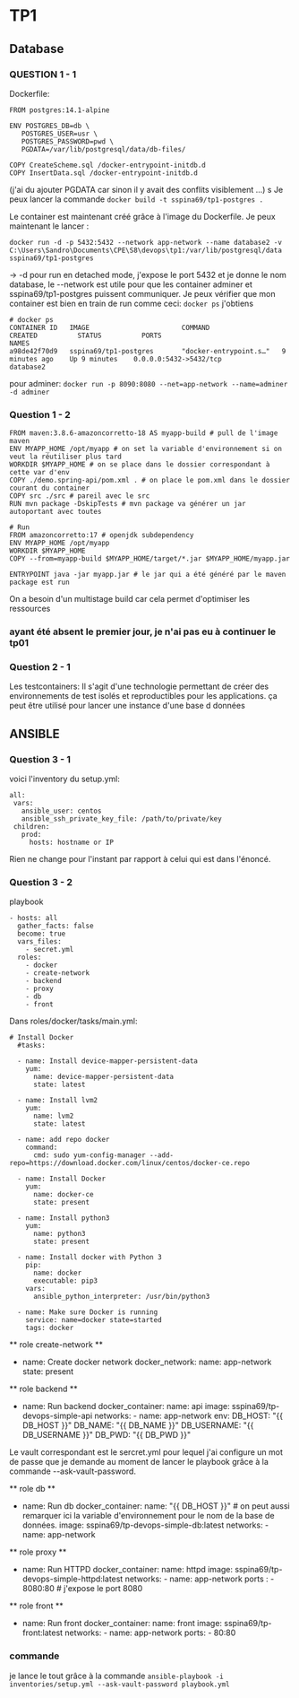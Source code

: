 # TP1

## Database
### QUESTION 1 - 1
Dockerfile: 

```
FROM postgres:14.1-alpine

ENV POSTGRES_DB=db \
   POSTGRES_USER=usr \
   POSTGRES_PASSWORD=pwd \
   PGDATA=/var/lib/postgresql/data/db-files/

COPY CreateScheme.sql /docker-entrypoint-initdb.d
COPY InsertData.sql /docker-entrypoint-initdb.d
```
(j'ai du ajouter PGDATA car sinon il y avait des conflits visiblement ...)
s
Je peux lancer la commande `docker build -t sspina69/tp1-postgres .`

Le container est maintenant créé grâce à l'image du Dockerfile. Je peux maintenant le lancer : 

`docker run -d -p 5432:5432 --network app-network --name database2 -v C:\Users\Sandro\Documents\CPE\S8\devops\tp1:/var/lib/postgresql/data sspina69/tp1-postgres`

-> -d pour run en detached mode, j'expose le port 5432 et je donne le nom database, le --network est utile pour que les container adminer et sspina69/tp1-postgres puissent communiquer. 
Je peux vérifier que mon container est bien en train de run comme ceci: 
`docker ps`
j'obtiens 
```
# docker ps
CONTAINER ID   IMAGE                       COMMAND                  CREATED          STATUS          PORTS                                           NAMES
a98de42f70d9   sspina69/tp1-postgres       "docker-entrypoint.s…"   9 minutes ago    Up 9 minutes    0.0.0.0:5432->5432/tcp                          database2
```

pour adminer: 
`docker run -p 8090:8080 --net=app-network --name=adminer -d adminer`

### Question 1 - 2

```
FROM maven:3.8.6-amazoncorretto-18 AS myapp-build # pull de l'image maven
ENV MYAPP_HOME /opt/myapp # on set la variable d'environnement si on veut la réutiliser plus tard
WORKDIR $MYAPP_HOME # on se place dans le dossier correspondant à cette var d'env
COPY ./demo.spring-api/pom.xml . # on place le pom.xml dans le dossier courant du container
COPY src ./src # pareil avec le src
RUN mvn package -DskipTests # mvn package va générer un jar autoportant avec toutes 

# Run
FROM amazoncorretto:17 # openjdk subdependency
ENV MYAPP_HOME /opt/myapp
WORKDIR $MYAPP_HOME
COPY --from=myapp-build $MYAPP_HOME/target/*.jar $MYAPP_HOME/myapp.jar

ENTRYPOINT java -jar myapp.jar # le jar qui a été généré par le maven package est run
```

On a besoin d'un multistage build car cela permet d'optimiser les ressources

### ayant été absent le premier jour, je n'ai pas eu à continuer le tp01

### Question 2 - 1

Les testcontainers: Il s'agit d'une technologie permettant de créer des environnements de test isolés et reproductibles pour les applications. ça peut être utilisé pour lancer une instance d'une base d données 


## ANSIBLE

### Question 3 - 1

voici l'inventory du setup.yml: 

```
all:
 vars:
   ansible_user: centos
   ansible_ssh_private_key_file: /path/to/private/key
 children:
   prod:
     hosts: hostname or IP
```
Rien ne change pour l'instant par rapport à celui qui est dans l'énoncé. 

### Question 3 - 2

playbook

```
- hosts: all
  gather_facts: false
  become: true
  vars_files:
    - secret.yml
  roles:
    - docker
    - create-network
    - backend
    - proxy
    - db
    - front
```

Dans roles/docker/tasks/main.yml: 
```
# Install Docker
  #tasks:

  - name: Install device-mapper-persistent-data
    yum:
      name: device-mapper-persistent-data
      state: latest

  - name: Install lvm2
    yum:
      name: lvm2
      state: latest

  - name: add repo docker
    command:
      cmd: sudo yum-config-manager --add-repo=https://download.docker.com/linux/centos/docker-ce.repo

  - name: Install Docker
    yum:
      name: docker-ce
      state: present

  - name: Install python3
    yum:
      name: python3
      state: present

  - name: Install docker with Python 3
    pip:
      name: docker
      executable: pip3
    vars:
      ansible_python_interpreter: /usr/bin/python3

  - name: Make sure Docker is running
    service: name=docker state=started
    tags: docker
```

** role create-network **

- name: Create docker network
  docker_network:
    name: app-network
    state: present

** role backend **

- name: Run backend
  docker_container:
    name: api
    image: sspina69/tp-devops-simple-api
    networks: 
      - name: app-network
    env:
      DB_HOST: "{{ DB_HOST }}"
      DB_NAME: "{{ DB_NAME }}"
      DB_USERNAME: "{{ DB_USERNAME }}"
      DB_PWD: "{{ DB_PWD }}"

Le vault correspondant est le sercret.yml pour lequel j'ai configure un mot de passe que je demande au moment de lancer le playbook grâce à la commande --ask-vault-password.

** role db **

- name: Run db
  docker_container:
    name: "{{ DB_HOST }}" # on peut aussi remarquer ici la variable d'environnement pour le nom de la base de données. 
    image: sspina69/tp-devops-simple-db:latest
    networks: 
      - name: app-network

** role proxy **

- name: Run HTTPD
  docker_container:
    name: httpd
    image: sspina69/tp-devops-simple-httpd:latest
    networks: 
      - name: app-network
    ports : 
      - 8080:80 # j'expose le port 8080

** role front **

- name: Run front
  docker_container:
    name: front
    image: sspina69/tp-front:latest
    networks: 
      - name: app-network
    ports: 
      - 80:80

### commande

je lance le tout grâce à la commande `ansible-playbook -i inventories/setup.yml --ask-vault-password playbook.yml`



